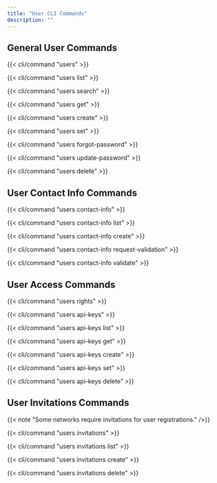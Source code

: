 ```yaml
---
title: "User CLI Commands"
description: ""
---
```


## General User Commands

{{< cli/command "users" >}}

{{< cli/command "users list" >}}

{{< cli/command "users search" >}}

{{< cli/command "users get" >}}

{{< cli/command "users create" >}}

{{< cli/command "users set" >}}

{{< cli/command "users forgot-password" >}}

{{< cli/command "users update-password" >}}

{{< cli/command "users delete" >}}

## User Contact Info Commands

{{< cli/command "users contact-info" >}}

{{< cli/command "users contact-info list" >}}

{{< cli/command "users contact-info create" >}}

{{< cli/command "users contact-info request-validation" >}}

{{< cli/command "users contact-info validate" >}}

## User Access Commands

{{< cli/command "users rights" >}}

{{< cli/command "users api-keys" >}}

{{< cli/command "users api-keys list" >}}

{{< cli/command "users api-keys get" >}}

{{< cli/command "users api-keys create" >}}

{{< cli/command "users api-keys set" >}}

{{< cli/command "users api-keys delete" >}}

## User Invitations Commands

{{< note "Some networks require invitations for user registrations." />}}

{{< cli/command "users invitations" >}}

{{< cli/command "users invitations list" >}}

{{< cli/command "users invitations create" >}}

{{< cli/command "users invitations delete" >}}
